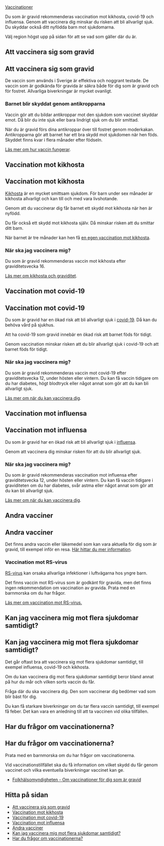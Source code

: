 [Vaccinationer](https://www.1177.se/undersokning-behandling/vaccinationer/)

Du som är gravid rekommenderas vaccination mot kikhosta, covid-19 och influensa. Genom att vaccinera dig minskar du risken att bli allvarligt sjuk. Du skyddar också ditt nyfödda barn mot sjukdomarna.

Välj region högst upp på sidan för att se vad som gäller där du är.

Att vaccinera sig som gravid
----------------------------

Att vaccinera sig som gravid
----------------------------

De vaccin som används i Sverige är effektiva och noggrant testade. De vaccin som är godkända för gravida är säkra både för dig som är gravid och för fostret. Allvarliga biverkningar är mycket ovanligt.

### Barnet blir skyddat genom antikropparna

Vaccin gör att du bildar antikroppar mot den sjukdom som vaccinet skyddar emot. Då blir du inte sjuk eller bara lindrigt sjuk om du blir smittad.

När du är gravid förs dina antikroppar över till fostret genom moderkakan. Antikropparna gör att barnet har ett bra skydd mot sjukdomen när hen föds. Skyddet finns kvar i flera månader efter födseln.

[Läs mer om hur vaccin fungerar](https://www.1177.se/undersokning-behandling/vaccinationer/sa-fungerar-vaccin/).

Vaccination mot kikhosta
------------------------

Vaccination mot kikhosta
------------------------

[Kikhosta](https://www.1177.se/sjukdomar--besvar/lungor-och-luftvagar/hosta-och-slem-i-luftvagarna/kikhosta/) är en mycket smittsam sjukdom. För barn under sex månader är kikhosta allvarligt och kan till och med vara livshotande.

Genom att du vaccinerar dig får barnet ett skydd mot kikhosta när hen är nyfödd.

Du får också ett skydd mot kikhosta själv. Då minskar risken att du smittar ditt barn.

När barnet är tre månader kan hen få [en egen vaccination mot kikhosta](https://www.1177.se/undersokning-behandling/vaccinationer/vaccinationsprogrammet-for-barn/).

### När ska jag vaccinera mig?

Du som är gravid rekommenderas vaccin mot kikhosta efter graviditetsvecka 16.

[Läs mer om kikhosta och graviditet](https://www.1177.se/sjukdomar--besvar/lungor-och-luftvagar/hosta-och-slem-i-luftvagarna/kikhosta/#section-14599).

Vaccination mot covid-19
------------------------

Vaccination mot covid-19
------------------------

Du som är gravid har en ökad risk att bli allvarligt sjuk i [covid-19](https://www.1177.se/sjukdomar--besvar/lungor-och-luftvagar/inflammation-och-infektion-ilungor-och-luftror/om-covid-19--coronavirus/covid-19-coronavirus/). Då kan du behöva vård på sjukhus.

Att ha covid-19 som gravid innebär en ökad risk att barnet föds för tidigt.

Genom vaccination minskar risken att du blir allvarligt sjuk i covid-19 och att barnet föds för tidigt.

### När ska jag vaccinera mig?

Du som är gravid rekommenderas vaccin mot covid-19 efter graviditetsvecka 12, under hösten eller vintern. Du kan få vaccin tidigare om du har diabetes, högt blodtryck eller något annat som gör att du kan bli allvarligt sjuk.

[Läs mer om när du kan vaccinera dig](https://www.1177.se/sjukdomar--besvar/lungor-och-luftvagar/inflammation-och-infektion-ilungor-och-luftror/om-covid-19--coronavirus/om-vaccin-mot-covid-19/vaccination-mot-covid-19/).

Vaccination mot influensa
-------------------------

Vaccination mot influensa
-------------------------

Du som är gravid har en ökad risk att bli allvarligt sjuk i [influensa](https://www.1177.se/sjukdomar--besvar/infektioner/forkylning-och-influensa/influensa/).

Genom att vaccinera dig minskar risken för att du blir allvarligt sjuk.

### När ska jag vaccinera mig?

Du som är gravid rekommenderas vaccination mot influensa efter graviditetsvecka 12, under hösten eller vintern. Du kan få vaccin tidigare i graviditeten om du har diabetes, svår astma eller något annat som gör att du kan bli allvarligt sjuk.

[Läs mer om när du kan vaccinera dig](https://www.1177.se/undersokning-behandling/vaccinationer/vaccination-mot-influensa/).

Andra vacciner
--------------

Andra vacciner
--------------

Det finns andra vaccin eller läkemedel som kan vara aktuella för dig som är gravid, till exempel inför en resa. [Här hittar du mer information](https://www.1177.se/undersokning-behandling/vaccinationer/).

### Vaccination mot RS-virus

[RS-virus](https://www.1177.se/sjukdomar--besvar/lungor-och-luftvagar/inflammation-och-infektion-ilungor-och-luftror/rs-virus-hos-barn/) kan orsaka allvarliga infektioner i luftvägarna hos yngre barn.

Det finns vaccin mot RS-virus som är godkänt för gravida, men det finns ingen rekommendation om vaccination av gravida. Prata med en barnmorska om du har frågor.

[Läs mer om vaccination mot RS-virus.](https://www.1177.se/undersokning-behandling/vaccinationer/vaccination-mot-rs-virus/)

Kan jag vaccinera mig mot flera sjukdomar samtidigt?
----------------------------------------------------

Kan jag vaccinera mig mot flera sjukdomar samtidigt?
----------------------------------------------------

Det går oftast bra att vaccinera sig mot flera sjukdomar samtidigt, till exempel influensa, covid-19 och kikhosta.

Om du kan vaccinera dig mot flera sjukdomar samtidigt beror bland annat på hur du mår och vilken sorts vaccin du får.

Fråga där du ska vaccinera dig. Den som vaccinerar dig bedömer vad som blir bäst för dig.

Du kan få starkare biverkningar om du tar flera vaccin samtidigt, till exempel få feber. Det kan vara en anledning till att ta vaccinen vid olika tillfällen.

Har du frågor om vaccinationerna?
---------------------------------

Har du frågor om vaccinationerna?
---------------------------------

Prata med en barnmorska om du har frågor om vaccinationerna.

Vid vaccinationstillfället ska du få information om vilket skydd du får genom vaccinet och vilka eventuella biverkningar vaccinet kan ge.

*   [Folkhälsomyndigheten - Om vaccinationer för dig som är gravid](https://www.1177.se/lankbiblioteket/nationella-lankar/f/www.folkhalsomyndigheten.se/om-vaccinationer-for-dig-som-ar-gravid-folkhalsomyndigheten/)

Hitta på sidan
--------------

*   [Att vaccinera sig som gravid](https://www.1177.se/undersokning-behandling/vaccinationer/vaccinationer-for-dig-som-ar-gravid/#section-192530)
*   [Vaccination mot kikhosta](https://www.1177.se/undersokning-behandling/vaccinationer/vaccinationer-for-dig-som-ar-gravid/#section-192533)
*   [Vaccination mot covid-19](https://www.1177.se/undersokning-behandling/vaccinationer/vaccinationer-for-dig-som-ar-gravid/#section-192537)
*   [Vaccination mot influensa](https://www.1177.se/undersokning-behandling/vaccinationer/vaccinationer-for-dig-som-ar-gravid/#section-192538)
*   [Andra vacciner](https://www.1177.se/undersokning-behandling/vaccinationer/vaccinationer-for-dig-som-ar-gravid/#section-192541)
*   [Kan jag vaccinera mig mot flera sjukdomar samtidigt?](https://www.1177.se/undersokning-behandling/vaccinationer/vaccinationer-for-dig-som-ar-gravid/#section-192542)
*   [Har du frågor om vaccinationerna?](https://www.1177.se/undersokning-behandling/vaccinationer/vaccinationer-for-dig-som-ar-gravid/#section-192543)